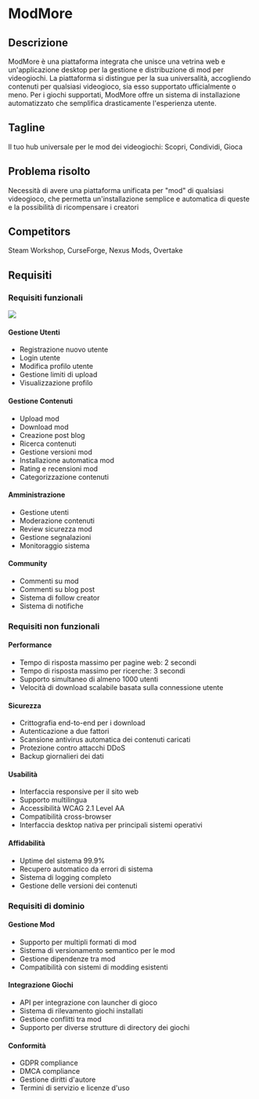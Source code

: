 # ModMore
## Descrizione
ModMore è una piattaforma integrata che unisce una vetrina web e un'applicazione desktop per la gestione e distribuzione di mod per videogiochi. La piattaforma si distingue per la sua universalità, accogliendo contenuti per qualsiasi videogioco, sia esso supportato ufficialmente o meno. Per i giochi supportati, ModMore offre un sistema di installazione automatizzato che semplifica drasticamente l'esperienza utente.

## Tagline
Il tuo hub universale per le mod dei videogiochi: Scopri, Condividi, Gioca

## Problema risolto
Necessità di avere una piattaforma unificata per "mod" di qualsiasi videogioco, che permetta un'installazione semplice e automatica di queste e la possibilità di ricompensare i creatori

## Competitors
Steam Workshop, CurseForge, Nexus Mods, Overtake

## Requisiti
### Requisiti funzionali
![](https://yuml.me/11875ad2.svg)
#### Gestione Utenti
- Registrazione nuovo utente
- Login utente
- Modifica profilo utente
- Gestione limiti di upload
- Visualizzazione profilo

#### Gestione Contenuti
- Upload mod
- Download mod
- Creazione post blog
- Ricerca contenuti
- Gestione versioni mod
- Installazione automatica mod
- Rating e recensioni mod
- Categorizzazione contenuti

#### Amministrazione
- Gestione utenti
- Moderazione contenuti
- Review sicurezza mod
- Gestione segnalazioni
- Monitoraggio sistema

#### Community
- Commenti su mod
- Commenti su blog post
- Sistema di follow creator
- Sistema di notifiche

### Requisiti non funzionali
#### Performance
- Tempo di risposta massimo per pagine web: 2 secondi
- Tempo di risposta massimo per ricerche: 3 secondi
- Supporto simultaneo di almeno 1000 utenti
- Velocità di download scalabile basata sulla connessione utente

#### Sicurezza
- Crittografia end-to-end per i download
- Autenticazione a due fattori
- Scansione antivirus automatica dei contenuti caricati
- Protezione contro attacchi DDoS
- Backup giornalieri dei dati

#### Usabilità
- Interfaccia responsive per il sito web
- Supporto multilingua
- Accessibilità WCAG 2.1 Level AA
- Compatibilità cross-browser
- Interfaccia desktop nativa per principali sistemi operativi

#### Affidabilità
- Uptime del sistema 99.9%
- Recupero automatico da errori di sistema
- Sistema di logging completo
- Gestione delle versioni dei contenuti

### Requisiti di dominio
#### Gestione Mod
- Supporto per multipli formati di mod
- Sistema di versionamento semantico per le mod
- Gestione dipendenze tra mod
- Compatibilità con sistemi di modding esistenti

#### Integrazione Giochi
- API per integrazione con launcher di gioco
- Sistema di rilevamento giochi installati
- Gestione conflitti tra mod
- Supporto per diverse strutture di directory dei giochi

#### Conformità
- GDPR compliance
- DMCA compliance
- Gestione diritti d'autore
- Termini di servizio e licenze d'uso